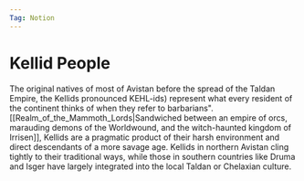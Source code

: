 ```yaml
---
Tag: Notion
---
```

# Kellid People
The original natives of most of Avistan before the spread of the Taldan Empire, the Kellids pronounced KEHL-ids) represent what every resident of the continent thinks of when they refer to barbarians". [[Realm_of_the_Mammoth_Lords|Sandwiched between an empire of orcs, marauding demons of the Worldwound, and the witch-haunted kingdom of Irrisen]], Kellids are a pragmatic product of their harsh environment and direct descendants of a more savage age. Kellids in northern Avistan cling tightly to their  traditional ways, while those in southern countries like Druma and Isger have largely integrated into the local Taldan or Chelaxian culture.